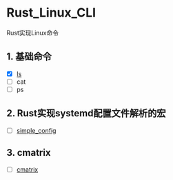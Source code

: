 # Rust_Linux_CLI
Rust实现Linux命令

## 1. 基础命令
- [x] [ls](./commands/ls/README.md)
- [ ] cat
- [ ] ps

## 2. Rust实现systemd配置文件解析的宏
- [ ] [simple_config](./macro/simple_config/README.md)

## 3. cmatrix
- [ ] [cmatrix](./commands/cmatrix/README.md)